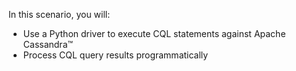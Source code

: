 In this scenario, you will:

* Use a Python driver to execute CQL statements against Apache Cassandra™
* Process CQL query results programmatically

